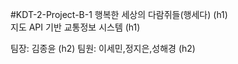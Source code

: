 #KDT-2-Project-B-1  행복한 세상의 다람쥐들(행세다) (h1)
<br>
지도 API 기반 교통정보 시스템 (h1)
<br>

팀장: 김종윤 (h2)
팀원: 이세민,정지은,성해경  (h2)

<br>